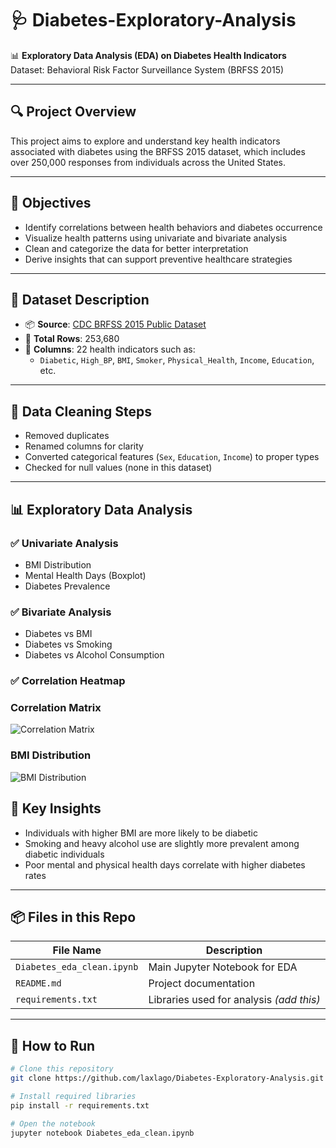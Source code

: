 # 🩺 Diabetes-Exploratory-Analysis

📊 **Exploratory Data Analysis (EDA) on Diabetes Health Indicators**  
Dataset: Behavioral Risk Factor Surveillance System (BRFSS 2015)

---

## 🔍 Project Overview

This project aims to explore and understand key health indicators associated with diabetes using the BRFSS 2015 dataset, which includes over 250,000 responses from individuals across the United States.

---

## 🧠 Objectives

- Identify correlations between health behaviors and diabetes occurrence
- Visualize health patterns using univariate and bivariate analysis
- Clean and categorize the data for better interpretation
- Derive insights that can support preventive healthcare strategies

---

## 📁 Dataset Description

- 📦 **Source**: [CDC BRFSS 2015 Public Dataset](https://www.cdc.gov/brfss/index.html)
- 🧮 **Total Rows**: 253,680
- 🧬 **Columns**: 22 health indicators such as:
  - `Diabetic`, `High_BP`, `BMI`, `Smoker`, `Physical_Health`, `Income`, `Education`, etc.

---

## 🧹 Data Cleaning Steps

- Removed duplicates
- Renamed columns for clarity
- Converted categorical features (`Sex`, `Education`, `Income`) to proper types
- Checked for null values (none in this dataset)

---

## 📊 Exploratory Data Analysis

### ✅ Univariate Analysis
- BMI Distribution
- Mental Health Days (Boxplot)
- Diabetes Prevalence

### ✅ Bivariate Analysis
- Diabetes vs BMI
- Diabetes vs Smoking
- Diabetes vs Alcohol Consumption

### ✅ Correlation Heatmap

### Correlation Matrix
![Correlation Matrix](recents/correlation_matrix.png)

### BMI Distribution
![BMI Distribution](recents/bmi_distribution.png)

## 🔑 Key Insights

- Individuals with higher BMI are more likely to be diabetic
- Smoking and heavy alcohol use are slightly more prevalent among diabetic individuals
- Poor mental and physical health days correlate with higher diabetes rates

---

## 📦 Files in this Repo

| File Name                  | Description                                |
|---------------------------|---------------------------------------------|
| `Diabetes_eda_clean.ipynb`| Main Jupyter Notebook for EDA               |
| `README.md`               | Project documentation                       |
| `requirements.txt`        | Libraries used for analysis *(add this)*    |

---

## 🚀 How to Run

```bash
# Clone this repository
git clone https://github.com/laxlago/Diabetes-Exploratory-Analysis.git

# Install required libraries
pip install -r requirements.txt

# Open the notebook
jupyter notebook Diabetes_eda_clean.ipynb

